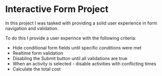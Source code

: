 # Interactive Form Project

In this project I was tasked with providing a solid user experience in form navigation and validation. 

To do this I provide a user experince with the following criteria:
-   Hide conditional form fields until specific conditions were met
-   Realtime form validation
-   Disabling the Submit button until all validations are true
-   When an activity is selected - disable activities with conflicting times
-   Calculate the total cost

